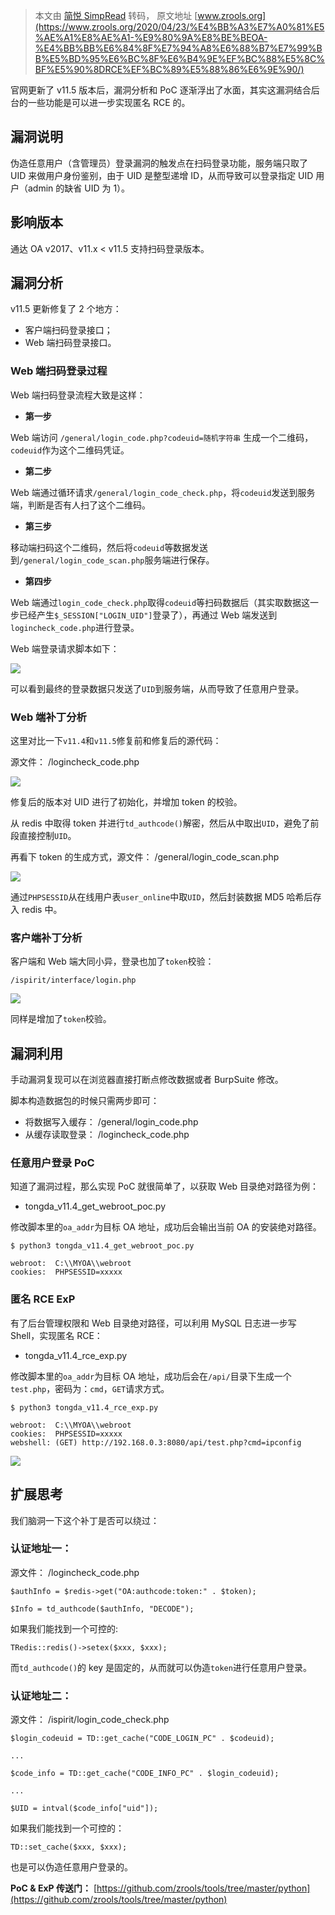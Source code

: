 > 本文由 [简悦 SimpRead](http://ksria.com/simpread/) 转码， 原文地址 [www.zrools.org](https://www.zrools.org/2020/04/23/%E4%BB%A3%E7%A0%81%E5%AE%A1%E8%AE%A1-%E9%80%9A%E8%BE%BEOA-%E4%BB%BB%E6%84%8F%E7%94%A8%E6%88%B7%E7%99%BB%E5%BD%95%E6%BC%8F%E6%B4%9E%EF%BC%88%E5%8C%BF%E5%90%8DRCE%EF%BC%89%E5%88%86%E6%9E%90/)

官网更新了 v11.5 版本后，漏洞分析和 PoC 逐渐浮出了水面，其实这漏洞结合后台的一些功能是可以进一步实现匿名 RCE 的。

[](#漏洞说明 "漏洞说明")漏洞说明
--------------------

伪造任意用户（含管理员）登录漏洞的触发点在扫码登录功能，服务端只取了 UID 来做用户身份鉴别，由于 UID 是整型递增 ID，从而导致可以登录指定 UID 用户（admin 的缺省 UID 为 1）。

[](#影响版本 "影响版本")影响版本
--------------------

通达 OA v2017、v11.x < v11.5 支持扫码登录版本。

[](#漏洞分析 "漏洞分析")漏洞分析
--------------------

v11.5 更新修复了 2 个地方：

*   客户端扫码登录接口；
*   Web 端扫码登录接口。

### [](#Web端扫码登录过程 "Web端扫码登录过程")Web 端扫码登录过程

Web 端扫码登录流程大致是这样：

*   **第一步**

Web 端访问 `/general/login_code.php?codeuid=随机字符串` 生成一个二维码，`codeuid`作为这个二维码凭证。

*   **第二步**

Web 端通过循环请求`/general/login_code_check.php`，将`codeuid`发送到服务端，判断是否有人扫了这个二维码。

*   **第三步**

移动端扫码这个二维码，然后将`codeuid`等数据发送到`/general/login_code_scan.php`服务端进行保存。

*   **第四步**

Web 端通过`login_code_check.php`取得`codeuid`等扫码数据后（其实取数据这一步已经产生`$_SESSION["LOGIN_UID"]`登录了），再通过 Web 端发送到`logincheck_code.php`进行登录。

Web 端登录请求脚本如下：

[![](https://www.zrools.org/images/2020/04/23/01.png)](https://www.zrools.org/images/2020/04/23/01.png)

可以看到最终的登录数据只发送了`UID`到服务端，从而导致了任意用户登录。

### [](#Web端补丁分析 "Web端补丁分析")Web 端补丁分析

这里对比一下`v11.4`和`v11.5`修复前和修复后的源代码：

源文件： /logincheck_code.php

[![](https://www.zrools.org/images/2020/04/23/02.png)](https://www.zrools.org/images/2020/04/23/02.png)

修复后的版本对 UID 进行了初始化，并增加 token 的校验。

从 redis 中取得 token 并进行`td_authcode()`解密，然后从中取出`UID`，避免了前段直接控制`UID`。

再看下 token 的生成方式，源文件： /general/login_code_scan.php

[![](https://www.zrools.org/images/2020/04/23/03.png)](https://www.zrools.org/images/2020/04/23/03.png)

通过`PHPSESSID`从在线用户表`user_online`中取`UID`，然后封装数据 MD5 哈希后存入 redis 中。

### [](#客户端补丁分析 "客户端补丁分析")客户端补丁分析

客户端和 Web 端大同小异，登录也加了`token`校验：

```
/ispirit/interface/login.php
```

[![](https://www.zrools.org/images/2020/04/23/04.png)](https://www.zrools.org/images/2020/04/23/04.png)

同样是增加了`token`校验。

[](#漏洞利用 "漏洞利用")漏洞利用
--------------------

手动漏洞复现可以在浏览器直接打断点修改数据或者 BurpSuite 修改。

脚本构造数据包的时候只需两步即可：

*   将数据写入缓存： /general/login_code.php
*   从缓存读取登录： /logincheck_code.php

### [](#任意用户登录-PoC "任意用户登录 PoC")任意用户登录 PoC

知道了漏洞过程，那么实现 PoC 就很简单了，以获取 Web 目录绝对路径为例：

*   tongda_v11.4_get_webroot_poc.py

修改脚本里的`oa_addr`为目标 OA 地址，成功后会输出当前 OA 的安装绝对路径。

```
$ python3 tongda_v11.4_get_webroot_poc.py

webroot:  C:\\MYOA\\webroot
cookies:  PHPSESSID=xxxxx
```

### [](#匿名-RCE-ExP "匿名 RCE ExP")匿名 RCE ExP

有了后台管理权限和 Web 目录绝对路径，可以利用 MySQL 日志进一步写 Shell，实现匿名 RCE：

*   tongda_v11.4_rce_exp.py

修改脚本里的`oa_addr`为目标 OA 地址，成功后会在`/api/`目录下生成一个`test.php`，密码为：`cmd`，`GET`请求方式。

```
$ python3 tongda_v11.4_rce_exp.py

webroot:  C:\\MYOA\\webroot
cookies:  PHPSESSID=xxxxx
webshell: (GET) http://192.168.0.3:8080/api/test.php?cmd=ipconfig
```

[![](https://www.zrools.org/images/2020/04/23/05.png)](https://www.zrools.org/images/2020/04/23/05.png)

[](#扩展思考 "扩展思考")扩展思考
--------------------

我们脑洞一下这个补丁是否可以绕过：

### [](#认证地址一： "认证地址一：")认证地址一：

源文件： /logincheck_code.php

```
$authInfo = $redis->get("OA:authcode:token:" . $token);

$Info = td_authcode($authInfo, "DECODE");
```

如果我们能找到一个可控的:

```
TRedis::redis()->setex($xxx, $xxx);
```

而`td_authcode()`的 key 是固定的，从而就可以伪造`token`进行任意用户登录。

### [](#认证地址二： "认证地址二：")认证地址二：

源文件： /ispirit/login_code_check.php

```
$login_codeuid = TD::get_cache("CODE_LOGIN_PC" . $codeuid);

...

$code_info = TD::get_cache("CODE_INFO_PC" . $login_codeuid);

...

$UID = intval($code_info["uid"]);
```

如果我们能找到一个可控的：

```
TD::set_cache($xxx, $xxx);
```

也是可以伪造任意用户登录的。

**PoC & ExP 传送门：** [https://github.com/zrools/tools/tree/master/python](https://github.com/zrools/tools/tree/master/python)